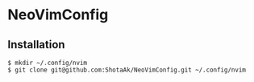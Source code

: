 # NeoVimConfig

## Installation
    $ mkdir ~/.config/nvim
    $ git clone git@github.com:ShotaAk/NeoVimConfig.git ~/.config/nvim
